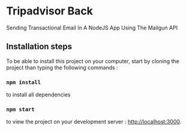 # Tripadvisor Back

Sending Transactional Email In A NodeJS App Using The Mailgun API

## Installation steps

To be able to install this project on your computer, start by cloning the project than typing the following commands :

### `npm install`

to install all dependencies

### `npm start`

to view the project on your development server : [http://localhost:3000](http://localhost:3000).